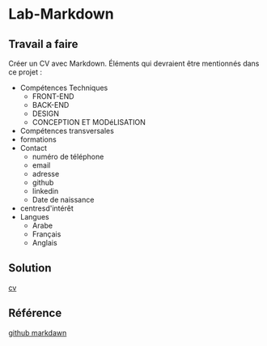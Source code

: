 # Lab-Markdown
## Travail a faire

Créer un CV avec Markdown.
Éléments qui devraient être mentionnés dans ce projet :
- Compétences Techniques
  - FRONT-END 
  - BACK-END
  - DESIGN
  - CONCEPTION ET MODéLISATION
- Compétences transversales
- formations
- Contact
  - numéro de téléphone 
  - email 
  - adresse 
  - github 
  - linkedin 
  - Date de naissance
- centresd'intérêt
- Langues
  - Arabe
  - Français
  - Anglais 
  
## Solution

[cv](https://github.com/imranesarsri/CNMH/blob/master/Branche-Technique/Labs/Lab-Markdown/cv.md)


## Référence

[github markdawn](https://docs.github.com/en/get-started/writing-on-github/getting-started-with-writing-and-formatting-on-github/basic-writing-and-formatting-syntax)
